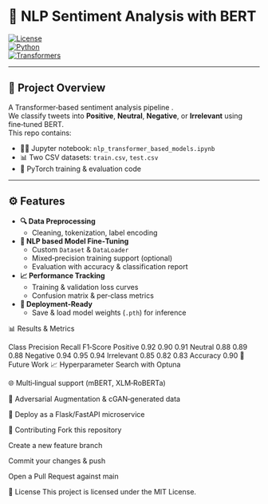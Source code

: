 # 🚀 NLP Sentiment Analysis with BERT

[![License](https://img.shields.io/badge/license-MIT-blue.svg)](LICENSE)  
[![Python](https://img.shields.io/badge/python-3.8%2B-brightgreen.svg)](https://www.python.org/)  
[![Transformers](https://img.shields.io/badge/transformers-4.x-orange.svg)](https://github.com/huggingface/transformers)

---

## 📖 Project Overview

A Transformer‑based sentiment analysis pipeline .  
We classify tweets into **Positive**, **Neutral**, **Negative**, or **Irrelevant** using fine‑tuned BERT.  
This repo contains:

- 👩‍💻 Jupyter notebook: `nlp_transformer_based_models.ipynb`  
- 📊 Two CSV datasets: `train.csv`, `test.csv`  
- 🤖 PyTorch training & evaluation code  

---

## ⚙️ Features

- **🔍 Data Preprocessing**  
  - Cleaning, tokenization, label encoding  
- **🧠 NLP based Model  Fine‑Tuning**  
  - Custom `Dataset` & `DataLoader`  
  - Mixed‑precision training support (optional)  
  - Evaluation with accuracy & classification report  
- **📈 Performance Tracking**  
  - Training & validation loss curves  
  - Confusion matrix & per‑class metrics  
- **🚀 Deployment‑Ready**  
  - Save & load model weights (`.pth`) for inference  

📊 Results & Metrics

Class	Precision	Recall	F1‑Score
Positive	0.92	0.90	0.91
Neutral	0.88	0.89	0.88
Negative	0.94	0.95	0.94
Irrelevant	0.85	0.82	0.83
Accuracy			0.90
🔮 Future Work
📈 Hyperparameter Search with Optuna

🌐 Multi‑lingual support (mBERT, XLM‑RoBERTa)

🧪 Adversarial Augmentation & cGAN‑generated data

📱 Deploy as a Flask/FastAPI microservice

🙌 Contributing
Fork this repository

Create a new feature branch

Commit your changes & push

Open a Pull Request against main

📄 License
This project is licensed under the MIT License.
